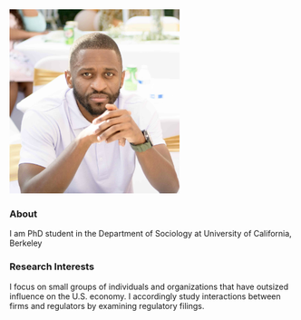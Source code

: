 <img src="Peter_Kirechu.png" alt="Peter Kirechu" width="300" />

### About 
I am PhD student in the Department of Sociology at University of California, Berkeley


### Research Interests
I focus on small groups of individuals and organizations that have outsized influence on the U.S. economy. I accordingly study interactions between firms and regulators by examining regulatory filings. 


